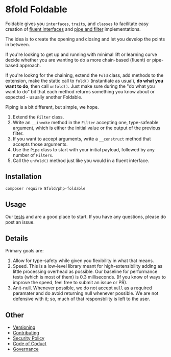 # 8fold Foldable

Foldable gives you `interfaces`, `traits`, and `classes` to facilitate easy creation of [fluent interfaces](https://en.wikipedia.org/wiki/Fluent_interface) and [pipe and filter](https://en.wikipedia.org/wiki/Pipeline_(software)) implementations.

The idea is to create the opening and closing and let you develop the points in between.

If you're looking to get up and running with minimal lift or learning curve decide whether you are wanting to do a more chain-based (fluent) or pipe-based approach.

If you're lookng for the chaining, extend the `Fold` class, add methods to the extension, make the static call to `fold()` (instantiate as usual), **do what you want to do**, then call `unfold()`. Just make sure during the "do what you want to do" bit that each method returns something you know about or expected - usually another Foldable.

Piping is a bit different, but simple, we hope.

1. Extend the `Filter` class.
2. Write an `__invoke` method in the `Filter` accepting one, type-safeable argument, which is either the initial value or the output of the previous filter.
3. If you want to accept arguments, write a `__construct` method that accepts those arguments.
4. Use the `Pipe` class to start with your initial payload, followed by any number of `Filters`.
5. Call the `unfold()` method just like you would in a fluent interface.

## Installation

```bash
composer require 8fold/php-foldable
```

## Usage

Our [tests](https://github.com/8fold/php-foldable/tree/master/tests) and are a good place to start. If you have any questions, please do post an issue.

## Details

Primary goals are:

1. Allow for type-safety while given you flexibility in what that means.
2. Speed. This is a low-level library meant for high-extensibility adding as little processing overhead as possible. Our baseline for performance tests (which is most of them) is 0.3 milliseconds. (If you know of ways to improve the speed, feel free to submit an issue or PR).
3. Anit-null. Whenever possible, we do not accept `null` as a required paramater and do avoid returning null whenever possible. We are not defensive with it; so, much of that responsbility is left to the user.

## Other

- [Versioning](https://github.com/8fold/php-foldable/blob/master/.github/VERSIONING.md)
- [Contributing](https://github.com/8fold/php-foldable/blob/master/.github/CONTRIBUTING.md)
- [Security Policy](https://github.com/8fold/php-foldable/blob/master/.github/SECURITY.md)
- [Code of Coduct](https://github.com/8fold/php-foldable/blob/master/.github/CODE_OF_CONDUCT.md)
- [Governance](https://github.com/8fold/php-foldable/blob/master/.github/GOVERNANCE.md)

